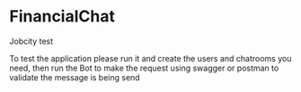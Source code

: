 # FinancialChat
Jobcity test

To test the application please run it and create the users and chatrooms you need, then run the Bot to make the request using swagger or postman to validate the message is being send
